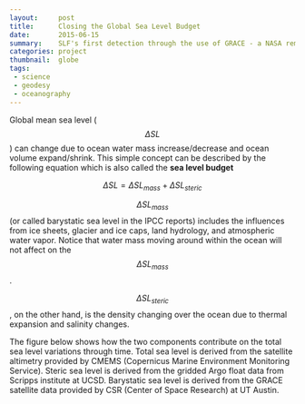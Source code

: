 ```yaml
---
layout:     post
title:      Closing the Global Sea Level Budget
date:       2015-06-15
summary:    SLF's first detection through the use of GRACE - a NASA remote sensing data
categories: project
thumbnail:  globe
tags:
 - science
 - geodesy
 - oceanography
---
```


Global mean sea level ($$\Delta SL $$) can change due to ocean water mass increase/decrease and ocean volume expand/shrink.
This simple concept can be described by the following equation which is also called the **sea level budget**

$$\Delta SL = \Delta SL_{mass}+\Delta SL_{steric}$$

$$\Delta SL_{mass}$$ (or called barystatic sea level in the IPCC reports) includes the influences from ice sheets, glacier and ice caps, land hydrology, and atmospheric water vapor. Notice that water mass moving around within the ocean will not affect on the $$\Delta SL_{mass}$$.

$$\Delta SL_{steric}$$, on the other hand, is the density changing over the ocean due to thermal expansion and salinity changes.

The figure below shows how the two components contribute on the total sea level variations through time. Total sea level is derived from the satellite altimetry provided by CMEMS (Copernicus Marine Environment Monitoring Service). Steric sea level is derived from the gridded Argo float data from Scripps institute at UCSD. Barystatic sea level is derived from the GRACE satellite data provided by CSR (Center of Space Research) at UT Austin.
<script src="https://cdn.plot.ly/plotly-latest.min.js"></script>
<div id="f4a72ecd-c31f-4425-836c-0f580ced8715" style="height: 100%; width: 100%;" class="plotly-graph-div"></div><script type="text/javascript">window.PLOTLYENV=window.PLOTLYENV || {};window.PLOTLYENV.BASE_URL="https://plot.ly";Plotly.newPlot("f4a72ecd-c31f-4425-836c-0f580ced8715", [{"name": "Total Mass", "connectgaps": true, "y": [0.0, -5.4, -7.9, -10.6, -9.9, -6.4, -4.4, 2.3, 4.1, 7.5, 5.5, 1.7, -1.0, -4.1, -6.9, -9.0, -8.1, -1.8, 2.0, 5.5, 7.9, 8.9, 9.3, 5.2, 1.7, -2.0, -6.2, -8.6, -5.9, -3.5, 4.0, 8.9, 12.3, 13.6, 10.4, 6.9, 2.5, -2.2, -4.2, -3.9, -2.1, 0.9, 5.7, 8.5, 13.0, 16.5, 15.7, 11.5, 7.8, 2.1, -1.4, -3.1, -0.3, 2.6, 6.6, 8.8, 12.9, 15.3, 14.3, 9.7, 6.2, 3.0, -1.2, -3.4, -1.5, 1.6, 5.7, 11.3, 14.2, 17.3, 17.2, 13.0, 6.5, 4.3, 2.3, 1.0, 1.1, 6.3, 9.3, 12.8, 15.9, 18.4, 17.0, 13.1, null, 4.8, 1.4, -0.9, -0.1, null, 10.3, 15.0, 19.8, 21.2, 20.1, 16.6, 14.2, 10.0, 6.1, 6.0, null, 12.9, 16.9, 20.3, 24.6, null, 25.4, 23.4, 19.2, 16.8, null, 7.6, 10.4, 12.4, 17.5, null, null, 25.2, 24.0, 22.5, 18.4, null, 10.0, 8.7, 7.9, 12.3, null, 22.0, 26.1, 28.2], "x": ["2004-01", "2004-02", "2004-03", "2004-04", "2004-05", "2004-06", "2004-07", "2004-08", "2004-09", "2004-10", "2004-11", "2004-12", "2005-01", "2005-02", "2005-03", "2005-04", "2005-05", "2005-06", "2005-07", "2005-08", "2005-09", "2005-10", "2005-11", "2005-12", "2006-01", "2006-02", "2006-03", "2006-04", "2006-05", "2006-06", "2006-07", "2006-08", "2006-09", "2006-10", "2006-11", "2006-12", "2007-01", "2007-02", "2007-03", "2007-04", "2007-05", "2007-06", "2007-07", "2007-08", "2007-09", "2007-10", "2007-11", "2007-12", "2008-01", "2008-02", "2008-03", "2008-04", "2008-05", "2008-06", "2008-07", "2008-08", "2008-09", "2008-10", "2008-11", "2008-12", "2009-01", "2009-02", "2009-03", "2009-04", "2009-05", "2009-06", "2009-07", "2009-08", "2009-09", "2009-10", "2009-11", "2009-12", "2010-01", "2010-02", "2010-03", "2010-04", "2010-05", "2010-06", "2010-07", "2010-08", "2010-09", "2010-10", "2010-11", "2010-12", "2011-01", "2011-02", "2011-03", "2011-04", "2011-05", "2011-06", "2011-07", "2011-08", "2011-09", "2011-10", "2011-11", "2011-12", "2012-01", "2012-02", "2012-03", "2012-04", "2012-05", "2012-06", "2012-07", "2012-08", "2012-09", "2012-10", "2012-11", "2012-12", "2013-01", "2013-02", "2013-03", "2013-04", "2013-05", "2013-06", "2013-07", "2013-08", "2013-09", "2013-10", "2013-11", "2013-12", "2014-01", "2014-02", "2014-03", "2014-04", "2014-05", "2014-06", "2014-07", "2014-08", "2014-09", "2014-10"], "line": {"dash": "dash", "width": 2}, "type": "scatter", "uid": "cd1309b0-90f9-11e8-a00e-186590dbb7c5"}, {"name": "Total Steric", "connectgaps": true, "y": [0.0, 1.9, 7.9, 8.7, 6.0, 2.7, -0.8, -2.0, -1.7, 0.5, -1.1, 1.1, 2.3, 3.3, 5.1, 2.0, 4.0, 1.8, -6.9, -9.6, -6.4, -5.8, -4.4, 2.2, 4.0, 4.9, 4.5, 7.1, 4.1, 4.2, -4.7, -4.6, -2.2, -2.0, 1.7, 2.0, 2.0, 3.9, 4.8, 5.2, 3.5, -1.6, -4.7, -9.1, -7.8, -7.3, -4.1, -3.1, -1.1, 2.1, 6.3, 6.4, 7.1, 1.8, 0.8, -5.0, -5.2, -5.8, -2.8, -2.8, 1.2, 3.3, 7.8, 8.5, 7.3, 3.2, -1.1, -4.4, -2.8, 0.4, 0.8, 3.2, 3.3, 4.9, 7.7, 8.4, 4.7, 3.2, -1.6, -5.6, -5.5, -2.8, -0.4, -1.4, -0.8, 2.4, 7.1, 8.6, 7.5, 1.0, -1.1, -2.5, -1.5, -2.6, 0.5, 0.4, 3.1, 7.9, 9.3, 11.0, 10.0, 4.0, -0.7, -2.4, -1.6, 1.0, 3.6, 5.2, 8.4, 8.4, 12.8, 12.0, 9.9, 6.1, 0.2, -0.1, 0.1, 1.0, 4.7, 6.2, 8.2, 9.6, 12.2, 14.1, 13.4, 9.2, 4.9, 2.1, 2.4, 3.8], "x": ["2004-01", "2004-02", "2004-03", "2004-04", "2004-05", "2004-06", "2004-07", "2004-08", "2004-09", "2004-10", "2004-11", "2004-12", "2005-01", "2005-02", "2005-03", "2005-04", "2005-05", "2005-06", "2005-07", "2005-08", "2005-09", "2005-10", "2005-11", "2005-12", "2006-01", "2006-02", "2006-03", "2006-04", "2006-05", "2006-06", "2006-07", "2006-08", "2006-09", "2006-10", "2006-11", "2006-12", "2007-01", "2007-02", "2007-03", "2007-04", "2007-05", "2007-06", "2007-07", "2007-08", "2007-09", "2007-10", "2007-11", "2007-12", "2008-01", "2008-02", "2008-03", "2008-04", "2008-05", "2008-06", "2008-07", "2008-08", "2008-09", "2008-10", "2008-11", "2008-12", "2009-01", "2009-02", "2009-03", "2009-04", "2009-05", "2009-06", "2009-07", "2009-08", "2009-09", "2009-10", "2009-11", "2009-12", "2010-01", "2010-02", "2010-03", "2010-04", "2010-05", "2010-06", "2010-07", "2010-08", "2010-09", "2010-10", "2010-11", "2010-12", "2011-01", "2011-02", "2011-03", "2011-04", "2011-05", "2011-06", "2011-07", "2011-08", "2011-09", "2011-10", "2011-11", "2011-12", "2012-01", "2012-02", "2012-03", "2012-04", "2012-05", "2012-06", "2012-07", "2012-08", "2012-09", "2012-10", "2012-11", "2012-12", "2013-01", "2013-02", "2013-03", "2013-04", "2013-05", "2013-06", "2013-07", "2013-08", "2013-09", "2013-10", "2013-11", "2013-12", "2014-01", "2014-02", "2014-03", "2014-04", "2014-05", "2014-06", "2014-07", "2014-08", "2014-09", "2014-10"], "line": {"dash": "dash", "width": 2}, "type": "scatter", "uid": "cd131645-90f9-11e8-8e6e-186590dbb7c5"}, {"name": "Total Sea Level", "connectgaps": true, "y": [0.0, -2.2, 0.2, -0.7, -4.1, -2.3, -0.3, 2.0, 5.8, 5.5, 4.4, 5.5, 3.6, 3.8, 5.0, 2.4, 4.0, 3.1, 4.4, 6.1, 7.4, 10.2, 11.9, 10.2, 4.5, 4.2, 2.8, 2.6, 4.4, 5.5, 6.5, 10.1, 13.0, 13.1, 14.0, 11.3, 6.2, 6.2, 5.3, 8.7, 6.4, 4.3, 5.0, 7.4, 9.7, 12.0, 13.6, 10.1, 7.4, 6.3, 6.6, 5.8, 9.3, 11.6, 12.0, 11.9, 13.7, 16.3, 16.5, 14.6, 12.5, 10.9, 14.2, 12.9, 11.6, 10.0, 14.1, 17.4, 21.5, 23.9, 24.3, 19.0, 15.6, 16.6, 16.3, 16.4, 16.3, 17.8, 17.2, 16.1, 17.6, 19.1, 16.7, 13.7, 12.0, 11.6, 11.0, 11.1, 11.1, 15.5, 16.3, 20.5, 23.7, 26.0, 23.4, 22.7, 23.3, 23.4, 22.3, 22.4, 22.4, 26.6, 29.6, 31.6, 33.7, 35.0, 33.9, 34.2, 31.2, 30.5, 30.0, 26.8, 27.2, 26.1, 26.8, 28.6, 31.6, 32.9, 33.2, 31.0, 30.1, 30.9, 31.4, 29.0, 29.0, 30.5, 32.4, 35.8, 38.4, 39.0], "x": ["2004-01", "2004-02", "2004-03", "2004-04", "2004-05", "2004-06", "2004-07", "2004-08", "2004-09", "2004-10", "2004-11", "2004-12", "2005-01", "2005-02", "2005-03", "2005-04", "2005-05", "2005-06", "2005-07", "2005-08", "2005-09", "2005-10", "2005-11", "2005-12", "2006-01", "2006-02", "2006-03", "2006-04", "2006-05", "2006-06", "2006-07", "2006-08", "2006-09", "2006-10", "2006-11", "2006-12", "2007-01", "2007-02", "2007-03", "2007-04", "2007-05", "2007-06", "2007-07", "2007-08", "2007-09", "2007-10", "2007-11", "2007-12", "2008-01", "2008-02", "2008-03", "2008-04", "2008-05", "2008-06", "2008-07", "2008-08", "2008-09", "2008-10", "2008-11", "2008-12", "2009-01", "2009-02", "2009-03", "2009-04", "2009-05", "2009-06", "2009-07", "2009-08", "2009-09", "2009-10", "2009-11", "2009-12", "2010-01", "2010-02", "2010-03", "2010-04", "2010-05", "2010-06", "2010-07", "2010-08", "2010-09", "2010-10", "2010-11", "2010-12", "2011-01", "2011-02", "2011-03", "2011-04", "2011-05", "2011-06", "2011-07", "2011-08", "2011-09", "2011-10", "2011-11", "2011-12", "2012-01", "2012-02", "2012-03", "2012-04", "2012-05", "2012-06", "2012-07", "2012-08", "2012-09", "2012-10", "2012-11", "2012-12", "2013-01", "2013-02", "2013-03", "2013-04", "2013-05", "2013-06", "2013-07", "2013-08", "2013-09", "2013-10", "2013-11", "2013-12", "2014-01", "2014-02", "2014-03", "2014-04", "2014-05", "2014-06", "2014-07", "2014-08", "2014-09", "2014-10"], "line": {"dash": "solid", "width": 2}, "type": "scatter", "uid": "cd131b61-90f9-11e8-9ee9-186590dbb7c5"}, {"name": "Total Mass + Total Steric", "connectgaps": true,"visible": "legendonly", "y": [0.0, -3.5, 0.0, -1.9, -3.9, -3.7, -5.2, 0.3, 2.4, 8.0, 4.4, 2.8, 1.3, -0.8, -1.8, -7.0, -4.1, 0.0, -4.9, -4.1, 1.5, 3.1, 4.9, 7.4, 5.7, 2.9, -1.7, -1.5, -1.8, 0.7, -0.7, 4.3, 10.1, 11.6, 12.1, 8.9, 4.5, 1.7, 0.6, 1.3, 1.4, -0.7, 1.0, -0.6, 5.2, 9.2, 11.6, 8.4, 6.7, 4.2, 4.9, 3.3, 6.8, 4.4, 7.4, 3.8, 7.7, 9.5, 11.5, 6.9, 7.4, 6.3, 6.6, 5.1, 5.8, 4.8, 4.6, 6.9, 11.4, 17.7, 18.0, 16.2, 9.8, 9.2, 10.0, 9.4, 5.8, 9.5, 7.7, 7.2, 10.4, 15.6, 16.6, 11.7, null, 7.2, 8.5, 7.7, 7.4, null, 9.2, 12.5, 18.3, 18.6, 20.6, 17.0, 17.3, 17.9, 15.4, 17.0, null, 16.9, 16.2, 17.9, 23.0, null, 29.0, 28.6, 27.6, 25.2, null, 19.6, 20.3, 18.5, 17.7, null, null, 26.2, 28.7, 28.7, 26.6, null, 22.2, 22.8, 21.3, 21.5, null, 24.1, 28.5, 32.0], "x": ["2004-01", "2004-02", "2004-03", "2004-04", "2004-05", "2004-06", "2004-07", "2004-08", "2004-09", "2004-10", "2004-11", "2004-12", "2005-01", "2005-02", "2005-03", "2005-04", "2005-05", "2005-06", "2005-07", "2005-08", "2005-09", "2005-10", "2005-11", "2005-12", "2006-01", "2006-02", "2006-03", "2006-04", "2006-05", "2006-06", "2006-07", "2006-08", "2006-09", "2006-10", "2006-11", "2006-12", "2007-01", "2007-02", "2007-03", "2007-04", "2007-05", "2007-06", "2007-07", "2007-08", "2007-09", "2007-10", "2007-11", "2007-12", "2008-01", "2008-02", "2008-03", "2008-04", "2008-05", "2008-06", "2008-07", "2008-08", "2008-09", "2008-10", "2008-11", "2008-12", "2009-01", "2009-02", "2009-03", "2009-04", "2009-05", "2009-06", "2009-07", "2009-08", "2009-09", "2009-10", "2009-11", "2009-12", "2010-01", "2010-02", "2010-03", "2010-04", "2010-05", "2010-06", "2010-07", "2010-08", "2010-09", "2010-10", "2010-11", "2010-12", "2011-01", "2011-02", "2011-03", "2011-04", "2011-05", "2011-06", "2011-07", "2011-08", "2011-09", "2011-10", "2011-11", "2011-12", "2012-01", "2012-02", "2012-03", "2012-04", "2012-05", "2012-06", "2012-07", "2012-08", "2012-09", "2012-10", "2012-11", "2012-12", "2013-01", "2013-02", "2013-03", "2013-04", "2013-05", "2013-06", "2013-07", "2013-08", "2013-09", "2013-10", "2013-11", "2013-12", "2014-01", "2014-02", "2014-03", "2014-04", "2014-05", "2014-06", "2014-07", "2014-08", "2014-09", "2014-10"], "line": {"dash": "solid", "width": 2}, "type": "scatter", "uid": "cd131d57-90f9-11e8-9efa-186590dbb7c5"}], {"calendar": "gregorian", "title": "Global Mean Sea Level", "showlegend": true, "xaxis": {"title": "Year"}, "yaxis": {"title": "Global Mean Sea Level (mm)"}}, {"linkText": "Hsu and Velicogna 2017", "showLink": true})</script>

<br>
From three independent measurements, the sum of the two dash line (click on the legend of the sum will show the sum of the two in red solid line) would match perfectly with the green solid line if everything is observed flawlessly. This is certainly not the case in the real world. Much observational error and missing components will cause the differences between the sum and the direct observation of total sea level. However, we can say the sea level budget is closed if the range of the standard error based on the present day knowledge (includes both observational and missing components) of the two estimates overlapped. Currently, the trend estimate ( $$3.0\pm0.7$$ mm/yr V.S. $$ 2.9\pm0.6$$ mm/yr) and annual amplitude estimate is closed based on the our study [Hsu and Velicogna 2017].

Different from other studies which is using GRACE observation over the ocean to measure the mass changes, we calculate how each components contribute on the barystatic sea level from land and atmosphere. Figure below is showing the water mass changes in each component observed by GRACE.
<div id="5b8b97cc-e420-4fa0-bb46-a4b948625fdc" style="height: 100%; width: 100%;" class="plotly-graph-div"></div><script type="text/javascript">window.PLOTLYENV=window.PLOTLYENV || {};window.PLOTLYENV.BASE_URL="https://plot.ly";Plotly.newPlot("5b8b97cc-e420-4fa0-bb46-a4b948625fdc", [{"y": [0.0, -0.1, 0.9, 0.4, 0.7, 1.0, 0.4, 0.3, 0.3, 0.8, 0.4, 0.2, 1.2, 0.7, 0.5, 0.4, 0.3, 0.4, 0.8, 1.6, 1.1, 1.2, 0.5, 0.5, 1.2, 0.9, 1.5, 0.0, 0.5, 0.6, 1.2, 1.4, 1.2, 1.4, 1.3, 0.7, 0.7, 1.2, 0.8, 0.6, 0.6, 0.8, 1.3, 1.4, 1.1, 0.8, 0.7, 0.6, 0.9, 0.5, 0.4, 0.9, 1.3, 0.7, 1.4, 1.7, 1.3, 1.2, 0.7, 0.9, 1.1, 1.1, 0.9, 1.4, 1.8, 1.7, 2.1, 2.0, 2.0, 1.5, 1.7, 1.5, 2.2, 2.6, 1.8, 1.9, 1.8, 1.8, 2.1, 1.9, 1.8, 1.7, 1.7, 1.9, 1.9, 1.8, 1.8, 1.8, 2.1, 2.0, 2.3, 2.0, 1.8, 1.9, 2.1, 2.5, 2.9, 2.7, 2.6, 2.5, 2.7, 2.0, 2.6, 3.0, 2.8, 2.8, 2.8, 2.6, 2.7, 2.6, 1.8, 2.3, 2.8, 3.2, 3.0, 3.3, 2.9, 3.6, 2.8, 2.1, 2.8, 3.1, 3.4, 3.6, 3.1, 2.7, 2.9, 3.1, 3.5, 3.7, 3.6, 4.2, 4.2, 3.9, 3.6, 4.2, 3.9, 3.6, 4.2], "x": ["2002-04", "2002-05", "2002-08", "2002-09", "2002-10", "2002-11", "2002-12", "2003-01", "2003-02", "2003-03", "2003-04", "2003-05", "2003-07", "2003-08", "2003-09", "2003-10", "2003-11", "2003-12", "2004-01", "2004-02", "2004-03", "2004-04", "2004-05", "2004-06", "2004-07", "2004-08", "2004-09", "2004-10", "2004-11", "2004-12", "2005-01", "2005-02", "2005-03", "2005-04", "2005-05", "2005-06", "2005-07", "2005-08", "2005-09", "2005-10", "2005-11", "2005-12", "2006-01", "2006-02", "2006-03", "2006-04", "2006-05", "2006-06", "2006-07", "2006-08", "2006-09", "2006-10", "2006-11", "2006-12", "2007-01", "2007-02", "2007-03", "2007-04", "2007-05", "2007-06", "2007-07", "2007-08", "2007-09", "2007-10", "2007-11", "2007-12", "2008-01", "2008-02", "2008-03", "2008-04", "2008-05", "2008-06", "2008-07", "2008-08", "2008-09", "2008-10", "2008-11", "2008-12", "2009-01", "2009-02", "2009-03", "2009-04", "2009-05", "2009-06", "2009-07", "2009-08", "2009-09", "2009-10", "2009-11", "2009-12", "2010-01", "2010-02", "2010-03", "2010-04", "2010-05", "2010-06", "2010-07", "2010-08", "2010-09", "2010-10", "2010-11", "2010-12", "2011-02", "2011-03", "2011-04", "2011-05", "2011-07", "2011-08", "2011-09", "2011-10", "2011-11", "2011-12", "2012-01", "2012-02", "2012-03", "2012-04", "2012-06", "2012-07", "2012-08", "2012-09", "2012-11", "2012-12", "2013-01", "2013-02", "2013-04", "2013-05", "2013-06", "2013-07", "2013-10", "2013-11", "2013-12", "2014-01", "2014-03", "2014-04", "2014-05", "2014-06", "2014-08", "2014-09", "2014-10"], "type": "scatter", "name": "Antarctic ice sheet", "uid": "1c1eef28-8d70-11e8-935b-186590dbb7c5"}, {"y": [0.0, 0.1, 0.5, 0.6, 0.5, 0.4, 0.2, 0.1, 0.5, -0.0, -0.1, -0.2, 0.3, 0.8, 1.0, 0.9, 0.9, 0.8, 0.8, 0.8, 0.6, 0.4, 0.4, 0.5, 1.0, 1.2, 1.2, 1.4, 1.4, 1.2, 1.4, 1.2, 0.8, 0.7, 0.9, 1.0, 1.3, 1.8, 2.1, 2.1, 2.1, 1.8, 1.8, 1.7, 1.7, 1.8, 1.7, 1.6, 1.9, 2.4, 2.5, 2.5, 2.3, 2.4, 2.5, 2.2, 2.3, 2.2, 2.2, 2.2, 2.7, 3.3, 3.5, 3.4, 3.3, 3.2, 3.2, 3.0, 2.9, 3.0, 3.1, 3.1, 3.6, 4.1, 4.0, 4.1, 4.0, 3.9, 3.6, 3.7, 3.7, 3.8, 3.7, 3.6, 3.8, 4.5, 4.7, 4.6, 4.7, 4.4, 4.4, 4.5, 4.3, 4.4, 4.3, 4.4, 5.0, 5.6, 5.9, 5.9, 5.7, 5.7, 5.8, 5.5, 5.5, 5.5, 6.2, 6.8, 6.9, 6.8, 7.0, 6.9, 7.0, 6.8, 6.7, 6.5, 6.7, 7.4, 8.2, 8.5, 8.4, 8.2, 8.1, 8.1, 8.1, 8.1, 8.0, 8.3, 8.5, 8.3, 8.3, 8.3, 8.1, 8.2, 8.1, 8.1, 9.1, 9.2, 9.0], "x": ["2002-04", "2002-05", "2002-08", "2002-09", "2002-10", "2002-11", "2002-12", "2003-01", "2003-02", "2003-03", "2003-04", "2003-05", "2003-07", "2003-08", "2003-09", "2003-10", "2003-11", "2003-12", "2004-01", "2004-02", "2004-03", "2004-04", "2004-05", "2004-06", "2004-07", "2004-08", "2004-09", "2004-10", "2004-11", "2004-12", "2005-01", "2005-02", "2005-03", "2005-04", "2005-05", "2005-06", "2005-07", "2005-08", "2005-09", "2005-10", "2005-11", "2005-12", "2006-01", "2006-02", "2006-03", "2006-04", "2006-05", "2006-06", "2006-07", "2006-08", "2006-09", "2006-10", "2006-11", "2006-12", "2007-01", "2007-02", "2007-03", "2007-04", "2007-05", "2007-06", "2007-07", "2007-08", "2007-09", "2007-10", "2007-11", "2007-12", "2008-01", "2008-02", "2008-03", "2008-04", "2008-05", "2008-06", "2008-07", "2008-08", "2008-09", "2008-10", "2008-11", "2008-12", "2009-01", "2009-02", "2009-03", "2009-04", "2009-05", "2009-06", "2009-07", "2009-08", "2009-09", "2009-10", "2009-11", "2009-12", "2010-01", "2010-02", "2010-03", "2010-04", "2010-05", "2010-06", "2010-07", "2010-08", "2010-09", "2010-10", "2010-11", "2010-12", "2011-02", "2011-03", "2011-04", "2011-05", "2011-07", "2011-08", "2011-09", "2011-10", "2011-11", "2011-12", "2012-01", "2012-02", "2012-03", "2012-04", "2012-06", "2012-07", "2012-08", "2012-09", "2012-11", "2012-12", "2013-01", "2013-02", "2013-04", "2013-05", "2013-06", "2013-07", "2013-10", "2013-11", "2013-12", "2014-01", "2014-03", "2014-04", "2014-05", "2014-06", "2014-08", "2014-09", "2014-10"], "type": "scatter", "name": "Greenland ice sheet", "uid": "1c1ef182-8d70-11e8-b3cb-186590dbb7c5"}, {"y": [0.0, 2.0, 16.3, 18.9, 19.6, 16.5, 15.6, 11.3, 9.6, 5.9, 6.3, 8.2, 13.6, 17.7, 18.7, 20.9, 19.0, 16.1, 13.8, 7.6, 6.5, 4.3, 5.4, 9.0, 11.2, 16.9, 17.4, 20.6, 17.8, 14.4, 11.9, 8.8, 6.2, 5.0, 6.1, 13.0, 17.6, 19.5, 21.0, 21.5, 20.8, 17.0, 13.4, 9.1, 5.2, 3.4, 6.0, 9.7, 16.6, 20.8, 23.2, 23.4, 19.1, 15.7, 10.5, 6.4, 5.1, 5.9, 8.3, 11.9, 16.6, 18.7, 21.6, 23.3, 21.5, 17.8, 14.2, 9.0, 5.6, 4.8, 7.4, 11.6, 15.4, 16.7, 20.6, 21.5, 20.5, 16.2, 12.8, 10.1, 6.1, 4.4, 6.8, 10.7, 15.3, 20.1, 22.2, 23.4, 22.0, 18.4, 12.1, 10.8, 9.1, 8.5, 9.4, 14.4, 17.5, 20.1, 21.7, 22.8, 20.5, 17.0, 8.6, 5.3, 3.5, 5.5, 16.2, 20.2, 23.4, 23.6, 23.0, 18.4, 15.7, 11.7, 8.4, 8.4, 16.7, 20.4, 23.4, 26.5, 24.8, 22.7, 18.6, 16.3, 8.6, 12.3, 15.2, 20.2, 24.4, 22.2, 21.0, 16.4, 8.6, 8.5, 9.1, 13.4, 22.7, 25.9, 26.1], "x": ["2002-04", "2002-05", "2002-08", "2002-09", "2002-10", "2002-11", "2002-12", "2003-01", "2003-02", "2003-03", "2003-04", "2003-05", "2003-07", "2003-08", "2003-09", "2003-10", "2003-11", "2003-12", "2004-01", "2004-02", "2004-03", "2004-04", "2004-05", "2004-06", "2004-07", "2004-08", "2004-09", "2004-10", "2004-11", "2004-12", "2005-01", "2005-02", "2005-03", "2005-04", "2005-05", "2005-06", "2005-07", "2005-08", "2005-09", "2005-10", "2005-11", "2005-12", "2006-01", "2006-02", "2006-03", "2006-04", "2006-05", "2006-06", "2006-07", "2006-08", "2006-09", "2006-10", "2006-11", "2006-12", "2007-01", "2007-02", "2007-03", "2007-04", "2007-05", "2007-06", "2007-07", "2007-08", "2007-09", "2007-10", "2007-11", "2007-12", "2008-01", "2008-02", "2008-03", "2008-04", "2008-05", "2008-06", "2008-07", "2008-08", "2008-09", "2008-10", "2008-11", "2008-12", "2009-01", "2009-02", "2009-03", "2009-04", "2009-05", "2009-06", "2009-07", "2009-08", "2009-09", "2009-10", "2009-11", "2009-12", "2010-01", "2010-02", "2010-03", "2010-04", "2010-05", "2010-06", "2010-07", "2010-08", "2010-09", "2010-10", "2010-11", "2010-12", "2011-02", "2011-03", "2011-04", "2011-05", "2011-07", "2011-08", "2011-09", "2011-10", "2011-11", "2011-12", "2012-01", "2012-02", "2012-03", "2012-04", "2012-06", "2012-07", "2012-08", "2012-09", "2012-11", "2012-12", "2013-01", "2013-02", "2013-04", "2013-05", "2013-06", "2013-07", "2013-10", "2013-11", "2013-12", "2014-01", "2014-03", "2014-04", "2014-05", "2014-06", "2014-08", "2014-09", "2014-10"], "type": "scatter", "name": "Land water storage", "uid": "1c1ef2c0-8d70-11e8-85d6-186590dbb7c5"}, {"y": [0.0, 0.3, -2.3, -0.6, 0.6, 1.2, 1.3, 1.4, 0.6, 0.2, -0.5, -0.2, -3.0, -3.1, -1.6, -0.0, -0.0, 0.7, 0.3, 0.4, -0.5, -1.2, -0.8, -1.3, -3.0, -2.0, -1.2, 0.3, 0.8, 1.1, 0.4, 0.2, 0.3, -0.7, -1.0, -1.7, -3.2, -2.5, -1.4, -0.5, 0.8, 1.4, 1.1, 1.5, 1.3, 0.6, 0.8, -0.4, -1.0, -0.5, 0.6, 1.5, 2.9, 3.3, 3.3, 3.0, 2.6, 2.0, 1.7, 0.5, -0.5, -0.6, 1.2, 3.0, 3.7, 4.0, 3.6, 3.5, 3.0, 2.9, 2.6, 0.8, -0.4, -0.7, 0.7, 1.8, 2.5, 3.0, 3.0, 2.3, 2.1, 1.7, 1.2, 0.2, -1.3, -1.2, -0.7, 1.9, 2.7, 3.3, 3.2, 2.1, 1.8, 0.9, -0.0, -1.0, -2.5, -1.9, -0.2, 1.3, 2.5, 3.2, 3.0, 2.5, 1.9, 0.7, -1.2, -1.0, 0.4, 1.8, 2.5, 3.3, 3.6, 3.2, 2.7, 2.0, 0.3, -1.2, -0.6, 0.6, 3.5, 3.8, 3.5, 3.1, 2.3, 1.3, 0.1, -0.8, 2.5, 3.6, 4.1, 4.1, 2.8, 2.2, 1.4, 0.2, -0.7, 0.8, 2.4], "x": ["2002-04", "2002-05", "2002-08", "2002-09", "2002-10", "2002-11", "2002-12", "2003-01", "2003-02", "2003-03", "2003-04", "2003-05", "2003-07", "2003-08", "2003-09", "2003-10", "2003-11", "2003-12", "2004-01", "2004-02", "2004-03", "2004-04", "2004-05", "2004-06", "2004-07", "2004-08", "2004-09", "2004-10", "2004-11", "2004-12", "2005-01", "2005-02", "2005-03", "2005-04", "2005-05", "2005-06", "2005-07", "2005-08", "2005-09", "2005-10", "2005-11", "2005-12", "2006-01", "2006-02", "2006-03", "2006-04", "2006-05", "2006-06", "2006-07", "2006-08", "2006-09", "2006-10", "2006-11", "2006-12", "2007-01", "2007-02", "2007-03", "2007-04", "2007-05", "2007-06", "2007-07", "2007-08", "2007-09", "2007-10", "2007-11", "2007-12", "2008-01", "2008-02", "2008-03", "2008-04", "2008-05", "2008-06", "2008-07", "2008-08", "2008-09", "2008-10", "2008-11", "2008-12", "2009-01", "2009-02", "2009-03", "2009-04", "2009-05", "2009-06", "2009-07", "2009-08", "2009-09", "2009-10", "2009-11", "2009-12", "2010-01", "2010-02", "2010-03", "2010-04", "2010-05", "2010-06", "2010-07", "2010-08", "2010-09", "2010-10", "2010-11", "2010-12", "2011-02", "2011-03", "2011-04", "2011-05", "2011-07", "2011-08", "2011-09", "2011-10", "2011-11", "2011-12", "2012-01", "2012-02", "2012-03", "2012-04", "2012-06", "2012-07", "2012-08", "2012-09", "2012-11", "2012-12", "2013-01", "2013-02", "2013-04", "2013-05", "2013-06", "2013-07", "2013-10", "2013-11", "2013-12", "2014-01", "2014-03", "2014-04", "2014-05", "2014-06", "2014-08", "2014-09", "2014-10"], "type": "scatter", "name": "Atmosphere water vapor", "uid": "1c1ef3d9-8d70-11e8-901e-186590dbb7c5"}, {"y": [0.0, 2.2, 15.4, 19.3, 21.4, 19.1, 17.5, 13.2, 11.1, 6.9, 6.1, 8.0, 12.0, 16.1, 18.5, 22.1, 20.1, 18.1, 15.7, 10.4, 7.8, 4.8, 5.4, 8.7, 10.4, 17.1, 19.0, 22.3, 20.5, 17.3, 14.9, 11.6, 8.6, 6.4, 7.2, 13.0, 16.4, 20.0, 22.5, 23.7, 24.3, 21.1, 17.6, 13.7, 9.2, 6.7, 9.3, 11.5, 18.4, 23.1, 26.7, 28.2, 25.5, 22.1, 17.8, 13.3, 11.2, 11.3, 12.8, 15.5, 19.9, 22.5, 27.3, 31.1, 30.3, 26.6, 23.1, 17.5, 13.5, 12.1, 14.7, 17.0, 20.7, 22.7, 27.1, 29.3, 28.8, 24.8, 21.5, 18.0, 13.7, 11.5, 13.3, 16.4, 19.8, 25.3, 28.0, 31.6, 31.4, 28.0, 22.0, 19.3, 17.0, 15.7, 15.7, 20.2, 22.9, 26.4, 30.0, 32.5, 31.4, 27.9, 19.9, 16.3, 13.7, 14.5, 24.0, 28.6, 33.4, 34.9, 34.2, 31.0, 29.1, 24.8, 20.7, 20.3, 26.6, 30.1, 33.7, 37.8, 39.4, 37.8, 33.6, 31.1, 22.0, 24.4, 26.2, 30.9, 38.9, 37.9, 37.0, 33.0, 23.8, 22.7, 22.2, 25.9, 35.1, 39.4, 41.8], "x": ["2002-04", "2002-05", "2002-08", "2002-09", "2002-10", "2002-11", "2002-12", "2003-01", "2003-02", "2003-03", "2003-04", "2003-05", "2003-07", "2003-08", "2003-09", "2003-10", "2003-11", "2003-12", "2004-01", "2004-02", "2004-03", "2004-04", "2004-05", "2004-06", "2004-07", "2004-08", "2004-09", "2004-10", "2004-11", "2004-12", "2005-01", "2005-02", "2005-03", "2005-04", "2005-05", "2005-06", "2005-07", "2005-08", "2005-09", "2005-10", "2005-11", "2005-12", "2006-01", "2006-02", "2006-03", "2006-04", "2006-05", "2006-06", "2006-07", "2006-08", "2006-09", "2006-10", "2006-11", "2006-12", "2007-01", "2007-02", "2007-03", "2007-04", "2007-05", "2007-06", "2007-07", "2007-08", "2007-09", "2007-10", "2007-11", "2007-12", "2008-01", "2008-02", "2008-03", "2008-04", "2008-05", "2008-06", "2008-07", "2008-08", "2008-09", "2008-10", "2008-11", "2008-12", "2009-01", "2009-02", "2009-03", "2009-04", "2009-05", "2009-06", "2009-07", "2009-08", "2009-09", "2009-10", "2009-11", "2009-12", "2010-01", "2010-02", "2010-03", "2010-04", "2010-05", "2010-06", "2010-07", "2010-08", "2010-09", "2010-10", "2010-11", "2010-12", "2011-02", "2011-03", "2011-04", "2011-05", "2011-07", "2011-08", "2011-09", "2011-10", "2011-11", "2011-12", "2012-01", "2012-02", "2012-03", "2012-04", "2012-06", "2012-07", "2012-08", "2012-09", "2012-11", "2012-12", "2013-01", "2013-02", "2013-04", "2013-05", "2013-06", "2013-07", "2013-10", "2013-11", "2013-12", "2014-01", "2014-03", "2014-04", "2014-05", "2014-06", "2014-08", "2014-09", "2014-10"], "type": "scatter", "name": "Sum", "uid": "1c1ef5c2-8d70-11e8-a85a-186590dbb7c5"}], {"calendar": "gregorian", "title": "Fig 1, Barystatic Sea Level", "showlegend": true, "xaxis": {"title": "Year"}, "yaxis": {"title": "Global Mean Sea Level (mm)"}}, {"linkText": "Hsu and Velicogna, 2017", "showLink": true})</script>

<br>

If we focus on the total mass change over the ocean (Sum in the above figure), we can find some interesting features in the figure below.
<div id="3c16af80-2744-450f-bb00-c22a9bc1c396" style="height: 100%; width: 100%;" class="plotly-graph-div"></div><script type="text/javascript">window.PLOTLYENV=window.PLOTLYENV || {};window.PLOTLYENV.BASE_URL="https://plot.ly";Plotly.newPlot("3c16af80-2744-450f-bb00-c22a9bc1c396", [{"y": [0.0, 2.2, 15.4, 19.3, 21.4, 19.1, 17.5, 13.2, 11.1, 6.9, 6.1, 8.0, 12.0, 16.1, 18.5, 22.1, 20.1, 18.1, 15.7, 10.4, 7.8, 4.8, 5.4, 8.7, 10.4, 17.1, 19.0, 22.3, 20.5, 17.3, 14.9, 11.6, 8.6, 6.4, 7.2, 13.0, 16.4, 20.0, 22.5, 23.7, 24.3, 21.1, 17.6, 13.7, 9.2, 6.7, 9.3, 11.5, 18.4, 23.1, 26.7, 28.2, 25.5, 22.1, 17.8, 13.3, 11.2, 11.3, 12.8, 15.5, 19.9, 22.5, 27.3, 31.1, 30.3, 26.6, 23.1, 17.5, 13.5, 12.1, 14.7, 17.0, 20.7, 22.7, 27.1, 29.3, 28.8, 24.8, 21.5, 18.0, 13.7, 11.5, 13.3, 16.4, 19.8, 25.3, 28.0, 31.6, 31.4, 28.0, 22.0, 19.3, 17.0, 15.7, 15.7, 20.2, 22.9, 26.4, 30.0, 32.5, 31.4, 27.9, 19.9, 16.3, 13.7, 14.5, 24.0, 28.6, 33.4, 34.9, 34.2, 31.0, 29.1, 24.8, 20.7, 20.3, 26.6, 30.1, 33.7, 37.8, 39.4, 37.8, 33.6, 31.1, 22.0, 24.4, 26.2, 30.9, 38.9, 37.9, 37.0, 33.0, 23.8, 22.7, 22.2, 25.9, 35.1, 39.4, 41.8], "x": ["2002-04", "2002-05", "2002-08", "2002-09", "2002-10", "2002-11", "2002-12", "2003-01", "2003-02", "2003-03", "2003-04", "2003-05", "2003-07", "2003-08", "2003-09", "2003-10", "2003-11", "2003-12", "2004-01", "2004-02", "2004-03", "2004-04", "2004-05", "2004-06", "2004-07", "2004-08", "2004-09", "2004-10", "2004-11", "2004-12", "2005-01", "2005-02", "2005-03", "2005-04", "2005-05", "2005-06", "2005-07", "2005-08", "2005-09", "2005-10", "2005-11", "2005-12", "2006-01", "2006-02", "2006-03", "2006-04", "2006-05", "2006-06", "2006-07", "2006-08", "2006-09", "2006-10", "2006-11", "2006-12", "2007-01", "2007-02", "2007-03", "2007-04", "2007-05", "2007-06", "2007-07", "2007-08", "2007-09", "2007-10", "2007-11", "2007-12", "2008-01", "2008-02", "2008-03", "2008-04", "2008-05", "2008-06", "2008-07", "2008-08", "2008-09", "2008-10", "2008-11", "2008-12", "2009-01", "2009-02", "2009-03", "2009-04", "2009-05", "2009-06", "2009-07", "2009-08", "2009-09", "2009-10", "2009-11", "2009-12", "2010-01", "2010-02", "2010-03", "2010-04", "2010-05", "2010-06", "2010-07", "2010-08", "2010-09", "2010-10", "2010-11", "2010-12", "2011-02", "2011-03", "2011-04", "2011-05", "2011-07", "2011-08", "2011-09", "2011-10", "2011-11", "2011-12", "2012-01", "2012-02", "2012-03", "2012-04", "2012-06", "2012-07", "2012-08", "2012-09", "2012-11", "2012-12", "2013-01", "2013-02", "2013-04", "2013-05", "2013-06", "2013-07", "2013-10", "2013-11", "2013-12", "2014-01", "2014-03", "2014-04", "2014-05", "2014-06", "2014-08", "2014-09", "2014-10"], "type": "scatter", "name": "Barystatic", "uid": "a98584dc-8fb2-11e8-8b34-186590dbb7c5"}, {"y": [8.702267187971309, 10.003558269689222, 11.855523216965441, 12.540663919775332, 13.10488416247249, 11.342746257512907, 12.342209595060925, 12.155777810546352, 14.598172255835502, 14.020182903469095, 14.802267187971745, 15.803558269693816, 12.637070839022398, 12.555523216960596, 11.740663919780793, 13.804884162471819, 12.342746257509342, 12.94220959506534, 14.655777810536298, 13.898172255840937, 14.920182903463026, 13.50226718797218, 13.203558269691197, 13.496943581689631, 11.037070839016904, 13.55552321695575, 12.240663919777678, 14.004884162473003, 12.742746257511374, 12.1422095950576, 13.855777810542033, 15.09817225583141, 15.720182903466487, 15.102267187971417, 15.003558269688575, 17.796943581697974, 17.03707083901141, 16.45552321696425, 15.740663919774564, 15.404884162472325, 16.542746257513407, 15.942209595062012, 16.55577781053198, 17.19817225583684, 16.32018290346995, 15.402267187971855, 17.10355826969317, 16.29694358169322, 19.037070839021045, 19.555523216959404, 19.940663919780025, 19.90488416247165, 17.742746257509843, 16.942209595066423, 16.75577781053771, 16.798172255842275, 18.320182903463877, 20.002267187971086, 20.603558269690552, 20.296943581688463, 20.53707083901555, 18.9555232169679, 20.54066391977691, 22.80488416247284, 22.542746257511876, 21.44220959505869, 22.055777810543447, 20.998172255832745, 20.620182903467338, 20.802267187971523, 22.503558269687932, 21.796943581696805, 21.337070839010057, 19.155523216963054, 20.3406639197738, 21.004884162472163, 21.04274625750831, 19.642209595063097, 20.45577781053339, 21.498172255838178, 20.82018290346127, 20.202267187971955, 21.103558269692527, 21.196943581692047, 20.437070839019693, 21.75552321695821, 21.24066391977926, 23.304884162471488, 23.642746257510343, 22.84220959506751, 20.95577781053912, 22.79817225584361, 24.12018290346473, 24.402267187971194, 23.503558269689904, 24.99694358170039, 23.5370708390142, 22.855523216966706, 23.240663919776143, 24.20488416247267, 23.642746257512375, 22.742209595059773, 23.398172255834083, 23.42018290346819, 22.40226718797163, 22.303558269687286, 24.63707083902383, 25.055523216961863, 26.64066391977303, 26.604884162471993, 26.442746257508812, 25.842209595064183, 28.055777810534803, 28.298172255839518, 27.820182903462122, 29.002267187972066, 31.396943581690877, 30.73707083901834, 30.155523216957018, 31.04066391977849, 31.64274625751084, 32.64220959506859, 32.55577781054053, 34.598172255829994, 30.7022671879713, 32.20355826968926, 30.996943581699217, 31.537070839012845, 30.6048841624725, 30.142746257512876, 31.842209595060858, 31.95577781054627, 30.920182903469044, 31.402267187971738, 30.003558269693855, 30.69694358169446, 31.55552321696067, 32.64066391978084, 33.504884162471825], "x": ["2002-04", "2002-05", "2002-08", "2002-09", "2002-10", "2002-11", "2002-12", "2003-01", "2003-02", "2003-03", "2003-04", "2003-05", "2003-07", "2003-08", "2003-09", "2003-10", "2003-11", "2003-12", "2004-01", "2004-02", "2004-03", "2004-04", "2004-05", "2004-06", "2004-07", "2004-08", "2004-09", "2004-10", "2004-11", "2004-12", "2005-01", "2005-02", "2005-03", "2005-04", "2005-05", "2005-06", "2005-07", "2005-08", "2005-09", "2005-10", "2005-11", "2005-12", "2006-01", "2006-02", "2006-03", "2006-04", "2006-05", "2006-06", "2006-07", "2006-08", "2006-09", "2006-10", "2006-11", "2006-12", "2007-01", "2007-02", "2007-03", "2007-04", "2007-05", "2007-06", "2007-07", "2007-08", "2007-09", "2007-10", "2007-11", "2007-12", "2008-01", "2008-02", "2008-03", "2008-04", "2008-05", "2008-06", "2008-07", "2008-08", "2008-09", "2008-10", "2008-11", "2008-12", "2009-01", "2009-02", "2009-03", "2009-04", "2009-05", "2009-06", "2009-07", "2009-08", "2009-09", "2009-10", "2009-11", "2009-12", "2010-01", "2010-02", "2010-03", "2010-04", "2010-05", "2010-06", "2010-07", "2010-08", "2010-09", "2010-10", "2010-11", "2010-12", "2011-02", "2011-03", "2011-04", "2011-05", "2011-07", "2011-08", "2011-09", "2011-10", "2011-11", "2011-12", "2012-01", "2012-02", "2012-03", "2012-04", "2012-06", "2012-07", "2012-08", "2012-09", "2012-11", "2012-12", "2013-01", "2013-02", "2013-04", "2013-05", "2013-06", "2013-07", "2013-10", "2013-11", "2013-12", "2014-01", "2014-03", "2014-04", "2014-05", "2014-06", "2014-08", "2014-09", "2014-10"], "type": "scatter", "name": "Remove seasonal", "uid": "a9858740-8fb2-11e8-8713-186590dbb7c5"}, {"y": [10.171776201822013, 10.318591321894928, 10.759036682114129, 10.905851802187044, 11.052666922260869, 11.199482042333784, 11.3462971624067, 11.49311228248007, 11.639927402552985, 11.7867425226259, 11.933557642699725, 12.08037276277264, 12.374003002918926, 12.520818122991841, 12.667633243064756, 12.814448363138581, 12.961263483211496, 13.108078603284412, 13.254893723357782, 13.401708843430697, 13.548523963503612, 13.695339083577437, 13.842154203650352, 13.988969323723268, 14.135784443796638, 14.282599563869553, 14.429414683942468, 14.576229804016293, 14.723044924089209, 14.869860044162124, 15.016675164235494, 15.16349028430841, 15.310305404381324, 15.45712052445515, 15.603935644528065, 15.75075076460098, 15.89756588467435, 16.044381004747265, 16.19119612482018, 16.338011244894005, 16.48482636496692, 16.631641485039836, 16.778456605113206, 16.92527172518612, 17.072086845259037, 17.21890196533286, 17.365717085405777, 17.512532205478692, 17.659347325552062, 17.806162445624977, 17.952977565697893, 18.099792685771718, 18.246607805844633, 18.393422925917548, 18.540238045990918, 18.687053166063833, 18.83386828613675, 18.980683406210574, 19.12749852628349, 19.274313646356404, 19.421128766429774, 19.56794388650269, 19.714759006575605, 19.86157412664943, 20.008389246722345, 20.15520436679526, 20.30201948686863, 20.448834606941546, 20.59564972701446, 20.742464847088286, 20.8892799671612, 21.036095087234116, 21.182910207307486, 21.3297253273804, 21.476540447453317, 21.623355567527142, 21.770170687600057, 21.916985807672972, 22.063800927746342, 22.210616047819258, 22.357431167892173, 22.504246287965998, 22.651061408038913, 22.79787652811183, 22.9446916481852, 23.091506768258114, 23.23832188833103, 23.385137008404854, 23.53195212847777, 23.678767248550685, 23.825582368624055, 23.97239748869697, 24.119212608769885, 24.26602772884371, 24.412842848916625, 24.55965796898954, 24.70647308906291, 24.853288209135826, 25.00010332920874, 25.146918449282566, 25.29373356935548, 25.440548689428397, 25.734178929574682, 25.880994049647597, 26.027809169721422, 26.174624289794338, 26.468254529940623, 26.615069650013538, 26.761884770086453, 26.90869989016028, 27.055515010233194, 27.20233013030611, 27.34914525037948, 27.495960370452394, 27.64277549052531, 27.789590610599134, 28.083220850744965, 28.230035970818335, 28.37685109089125, 28.523666210964166, 28.817296451110906, 28.96411157118382, 29.11092669125719, 29.257741811330106, 29.551372051476847, 29.698187171549762, 29.845002291622677, 29.991817411696047, 30.432262771915703, 30.579077891988618, 30.725893012061533, 30.872708132134903, 31.166338372280734, 31.31315349235456, 31.459968612427474, 31.60678373250039, 31.900413972646675, 32.04722909271959, 32.194044212793415], "x": ["2002-04", "2002-05", "2002-08", "2002-09", "2002-10", "2002-11", "2002-12", "2003-01", "2003-02", "2003-03", "2003-04", "2003-05", "2003-07", "2003-08", "2003-09", "2003-10", "2003-11", "2003-12", "2004-01", "2004-02", "2004-03", "2004-04", "2004-05", "2004-06", "2004-07", "2004-08", "2004-09", "2004-10", "2004-11", "2004-12", "2005-01", "2005-02", "2005-03", "2005-04", "2005-05", "2005-06", "2005-07", "2005-08", "2005-09", "2005-10", "2005-11", "2005-12", "2006-01", "2006-02", "2006-03", "2006-04", "2006-05", "2006-06", "2006-07", "2006-08", "2006-09", "2006-10", "2006-11", "2006-12", "2007-01", "2007-02", "2007-03", "2007-04", "2007-05", "2007-06", "2007-07", "2007-08", "2007-09", "2007-10", "2007-11", "2007-12", "2008-01", "2008-02", "2008-03", "2008-04", "2008-05", "2008-06", "2008-07", "2008-08", "2008-09", "2008-10", "2008-11", "2008-12", "2009-01", "2009-02", "2009-03", "2009-04", "2009-05", "2009-06", "2009-07", "2009-08", "2009-09", "2009-10", "2009-11", "2009-12", "2010-01", "2010-02", "2010-03", "2010-04", "2010-05", "2010-06", "2010-07", "2010-08", "2010-09", "2010-10", "2010-11", "2010-12", "2011-02", "2011-03", "2011-04", "2011-05", "2011-07", "2011-08", "2011-09", "2011-10", "2011-11", "2011-12", "2012-01", "2012-02", "2012-03", "2012-04", "2012-06", "2012-07", "2012-08", "2012-09", "2012-11", "2012-12", "2013-01", "2013-02", "2013-04", "2013-05", "2013-06", "2013-07", "2013-10", "2013-11", "2013-12", "2014-01", "2014-03", "2014-04", "2014-05", "2014-06", "2014-08", "2014-09", "2014-10"], "line": {"dash": "dash", "width": 2},"type": "scatter", "name": "Trend 1.76 mm/yr", "uid": "a98588ee-8fb2-11e8-b13e-186590dbb7c5"}], {"calendar": "gregorian", "title": "Fig 2, Barystatic Sea Level", "showlegend": true, "xaxis": {"title": "Year"}, "yaxis": {"title": "Global Mean Sea Level (mm)"}}, {"linkText": "Hsu and Velicogna, 2017", "showLink": true})</script>

<br>

1. There is a large seasonal fluctuation. The components contributing to this significant variation is mainly land water mass and atmospheric water vapor which can be proved by fig 1.

2. The orange line which represents the same signal with seasonal signal removed also shows interesting fluctuation at the interannual timescale. The interannual feature is clearer if one click off the blue line which represents the total barystatic sea level signal. One may notice the significant sea level drop after 2010 and acceleration start from mid-2011. This global scale fluctuation is initiated by the famous ENSO and other atmospheric condition [Boening et al., 2012, Fasullo et al., 2013].

3. The linear trend showed by the green line indicates a $$1.7 mm/yr$$ increase of $$\Delta SL_{mass}$$ based on the past 14 years of GRACE observation.   


This project not just focusing on closing the current global sea level budget. Through studying how each component contributes to the total sea level, we can also better understand and predict the future sea level changes.
